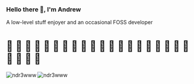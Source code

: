 <h3 align="left">Hello there 👋, I'm Andrew</h3>
<p align="left">A low-level stuff enjoyer and an occasional FOSS developer</p>
<h1 align="left">👾 👾 👾 👾 👾 👾 👾 👾 👾 👾 👾 👾 👾 👾 👾 👾 👾 👾 👾 👾 👾 👾 👾 👾</h1>

<!-- Most used languages -->
<img align="left" src="https://github-readme-stats-ndr3wwws-projects.vercel.app/api/top-langs/?username=ndr3www&show_icons=true&theme=tokyonight&langs_count=10&layout=compact" alt="ndr3www" />

<!-- Stats -->
<img align="left" src="https://github-readme-stats-ndr3wwws-projects.vercel.app/api?username=ndr3www&show_icons=true&theme=tokyonight&hide_rank=true&include_all_commits=true" alt="ndr3www" />
